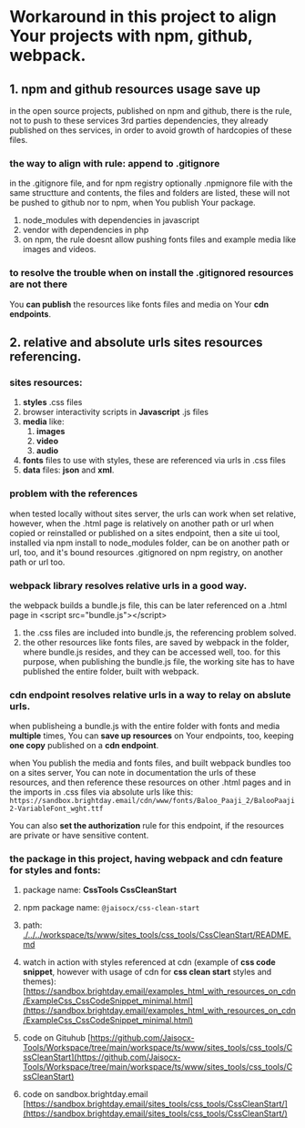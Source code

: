 # Workaround in this project to align Your projects with npm, github, webpack.

## 1. npm and github resources usage save up

in the open source projects, published on npm and github, there is the rule, not to push to these services 3rd parties dependencies, they already published on thes services, in order to avoid growth of hardcopies of these files.


### the way to align with rule: append to .gitignore

in the .gitignore file, and for npm registry optionally .npmignore file with the same structture and contents, the files and folders are listed, these will not be pushed to github nor to npm, when You publish Your package.

1. node_modules with dependencies in javascript
2. vendor with dependencies in php
3. on npm, the rule doesnt allow pushing fonts files and example media like images and videos.


### to resolve the trouble when on install the .gitignored resources are not there

You **can publish** the resources like fonts files and media on Your **cdn endpoints**.


## 2. relative and absolute urls sites resources referencing.

### sites resources:

1. **styles** .css files
2. browser interactivity scripts in **Javascript** .js files
3. **media** like:
    1. **images**
    2. **video**
    3. **audio**
4. **fonts** files to use with styles, these are referenced via urls in .css files
5. **data** files: **json** and **xml**.


### problem with the references

when tested locally without sites server, the urls can work when set relative,
however, when the .html page is relatively on another path or url when copied or reinstalled or published on a sites endpoint,
then a site ui tool, installed via npm install to node_modules folder, can be on another path or url, too,
and it's bound resources .gitignored on npm registry, on another path or url too.


### webpack library resolves relative urls in a good way.

the webpack builds a bundle.js file, this can be later referenced on a .html page in &lt;script src="bundle.js"&gt;&lt;/script&gt;

1. the .css files are included into bundle.js, the referencing problem solved.
2. the other resources like fonts files, are saved by webpack in the folder, where bundle.js resides, and they can be accessed well, too. for this purpose, when publishing the bundle.js file, the working site has to have published the entire folder, built with webpack.


### cdn endpoint resolves relative urls in a way to relay on abslute urls.

when publisheing a bundle.js with the entire folder with fonts and media **multiple** times, You can **save up resources** on Your endpoints, too, keeping **one copy** published on a **cdn endpoint**.

when You publish the media and fonts files, and built webpack bundles too on a sites server,
You can note in documentation the urls of these resources, and then reference these resources on other .html pages and in the imports in .css files via absolute urls like this:
`https://sandbox.brightday.email/cdn/www/fonts/Baloo_Paaji_2/BalooPaaji2-VariableFont_wght.ttf`

You can also **set the authorization** rule for this endpoint, if the resources are private or have sensitive content.

### the package in this project, having webpack and cdn feature for styles and fonts:

1. package name:
**CssTools CssCleanStart**

2. npm package name:
`@jaisocx/css-clean-start`

3. path: [./../../workspace/ts/www/sites_tools/css_tools/CssCleanStart/README.md](./../../workspace/ts/www/sites_tools/css_tools/CssCleanStart/README.md)


4. watch in action with styles referenced at cdn (example of **css code snippet**, however with usage of cdn for **css clean start** styles and themes):
[https://sandbox.brightday.email/examples_html_with_resources_on_cdn/ExampleCss_CssCodeSnippet_minimal.html](https://sandbox.brightday.email/examples_html_with_resources_on_cdn/ExampleCss_CssCodeSnippet_minimal.html)


5. code on Gituhub
[https://github.com/Jaisocx-Tools/Workspace/tree/main/workspace/ts/www/sites_tools/css_tools/CssCleanStart](https://github.com/Jaisocx-Tools/Workspace/tree/main/workspace/ts/www/sites_tools/css_tools/CssCleanStart)


6. code on sandbox.brightday.email
[https://sandbox.brightday.email/sites_tools/css_tools/CssCleanStart/](https://sandbox.brightday.email/sites_tools/css_tools/CssCleanStart/)


